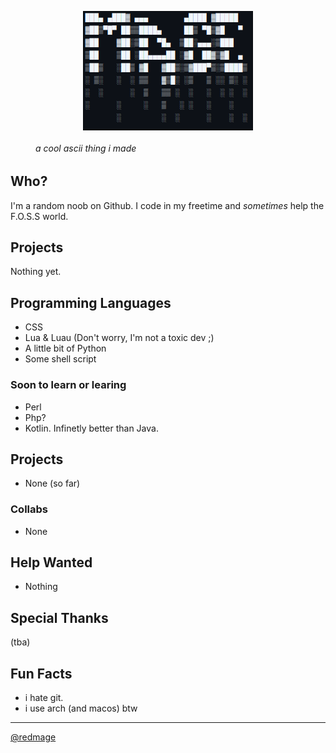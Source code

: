 <figure>
<img style="display: block; margin: auto;" src="1742859326+grim.png"/>
<h6>a cool ascii thing i made</h6>
</figure>
                                    
## Who?
I'm a random noob on Github. I code in my freetime and *sometimes* help the F.O.S.S world.

## Projects
Nothing yet.

## Programming Languages
* CSS
* Lua & Luau (Don't worry, I'm not a toxic dev ;)
* A little bit of Python
* Some shell script
### Soon to learn or learing
* Perl
* Php?
* Kotlin. Infinetly better than Java.
## Projects
* None (so far)
### Collabs
* None
## Help Wanted
* Nothing
## Special Thanks
(tba)
## Fun Facts
* i hate git.
* i use arch (and macos) btw
---
<a href="mailto:redmage01@protonmail.com">@redmage</a>
